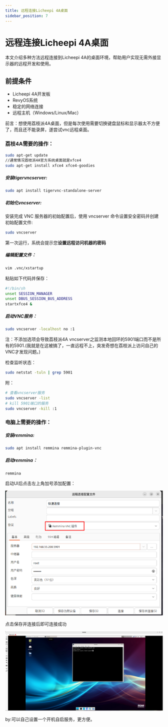 ```yaml
---
title: 远程连接Licheepi 4A桌面
sidebar_position: 7
---
```


# 远程连接Licheepi 4A桌面

本文介绍多种方法远程连接到Licheepi 4A的桌面环境，帮助用户实现无需外接显示器的远程开发和使用。

## 前提条件

- Licheepi 4A开发板
- RevyOS系统
- 稳定的网络连接
- 远程主机（Windows/Linux/Mac）

前言：想使用荔枝派4A桌面，但是每次使用需要切换键盘鼠标和显示器太不方便了，而且还不能录屏，遂尝试vnc远程桌面。

### 荔枝4A需要的操作：

```bash
sudo apt-get update
//通常情况荔枝派4A官方系统桌面就是xfce4
sudo apt-get install xfce4 xfce4-goodies
```

##### 安装tigervncserver:

```bash
sudo apt install tigervnc-standalone-server
```

##### 初始化vncserver:

安装完成 VNC 服务器的初始配置后，使用 vncserver 命令设置安全密码并创建初始配置文件:

```bash
sudo vncserver
```

第一次运行，系统会提示您**设置远程访问机器的密码**

##### 编辑配置文件：

```bash
vim .vnc/xstartup
```

粘贴如下代码并保存：

```bash
#!/bin/sh
unset SESSION_MANAGER
unset DBUS_SESSION_BUS_ADDRESS
startxfce4 &
```

##### 启动VNC服务：

```bash
sudo vncserver -localhost no :1
```

注：不添加选项会导致荔枝派4A vncserver之监测本地回环的5901端口而不是所有的5901.(我就是在这被搞了，一直远程不上，突发奇想在荔枝派上访问自己的VNC才发现问题。)

检查监听状态：

```bash
sudo netstat -tuln | grep 5901
```

附：

```bash
# 查看vncserver服务
sudo vncserver -list
# kill 5901端口的服务
sudo vncserver -kill :1
```

### 电脑上需要的操作：

##### 安装remmina:

```bash
sudo apt install remmina remmina-plugin-vnc
```

##### 启动remmina：

`remmina`

启动UI后点击左上角加号添加配置：

![image-20240926193206009](https://raw.githubusercontent.com/jason-hue/plct/main/imagesimage-20240926193206009.png)

点击保存并连接后即可连接成功

![image-20240926193333404](https://raw.githubusercontent.com/jason-hue/plct/main/imagesimage-20240926193333404.png)

by:可以自己设置一个开机自启服务，更方便。